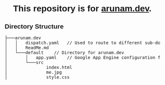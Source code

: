 <style>
    h1, h2 {
        font-family: Bahnschrift, sans-serif;
    }
    h1 {
        text-align: center;
    }
</style>
<h1>This repository is for <a href="https://arunam.dev" target=_blank>arunam.dev</a>.</h1>
<h2>Directory Structure</h2>
<pre>
├───arunam.dev
│   │   dispatch.yaml   // Used to route to different sub-domains of arunam.dev
│   │   ReadMe.md
│   └───default    // Directory for arunam.dev
│       │   app.yaml    // Google App Engine configuration file for arunam.dev
│       └───src
│               index.html
│               me.jpg
│               style.css
<pre>